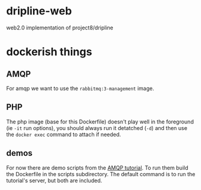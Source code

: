 # dripline-web
web2.0 implementation of project8/dripline

# dockerish things

## AMQP
For amqp we want to use the `rabbitmq:3-management` image.

## PHP
The php image (base for this Dockerfile) doesn't play well in the foreground (ie `-it` run options), you should always run it detatched (`-d`) and then use the `docker exec` command to attach if needed.

## demos
For now there are demo scripts from the [AMQP tutorial](http://www.rabbitmq.com/tutorials/tutorial-six-javascript.html). To run them build the Dockerfile in the scripts subdirectory. The default command is to run the tutorial's server, but both are included.
